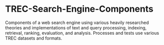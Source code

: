 # TREC-Search-Engine-Components
Components of a web search engine using various heavily researched theories and implementations of text and query processing, indexing, retrieval, ranking, evaluation, and analysis. Processes and tests use various TREC datasets and formats.
